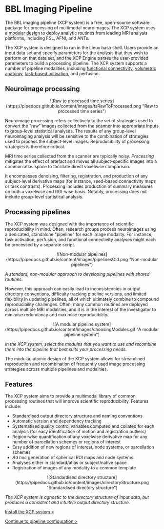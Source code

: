 # BBL Imaging Pipeline

The BBL imaging pipeline (XCP system) is a free, open-source software package for processing of multimodal neuroimages. The XCP system uses a [modular design](https://pipedocs.github.io/modules/index.html) to deploy analytic routines from leading MRI analysis platforms, including FSL, AFNI, and ANTs.

The XCP system is designed to run in the Linux bash shell. Users provide an input data set and specify parameters for the analysis that they wish to perform on that data set, and the XCP Engine parses the user-provided parameters to build a processing pipeline. The XCP system supports a number of pipeline modalities, including [functional connectivity](https://pipedocs.github.io/config/streams/fc), [volumetric anatomy](https://pipedocs.github.io/config/streams/anat), [task-based activation](https://pipedocs.github.io/config/streams/task), and perfusion.

## Neuroimage processing

<p align="center">
![Raw to processed time series](https://pipedocs.github.io/content/images/tsRawToProcessed.png "Raw to processed time series")
</p>

Neuroimage processing refers collectively to the set of strategies used to convert the "raw" images collected from the scanner into appropriate inputs to group-level statistical analyses. The results of any group-level neuroimaging analysis will be sensitive to the combination of strategies used to process the subject-level images. Reproducibility of processing strategies is therefore critical.

MRI time series collected from the scanner are typically noisy. _Processing_ mitigates the effect of artefact and moves all subject-specific images into a common atlas space to facilitate direct voxelwise comparison.

It encompasses denoising, filtering, registration, and production of any subject-level derivative maps (for instance, seed-based connectivity maps or task contrasts). Processing includes production of summary measures on both a voxelwise and ROI-wise basis. Notably, processing does not include group-level statistical analysis.

## Processing pipelines

The XCP system was designed with the importance of scientific reproducibility in mind. Often, research groups process neuroimages using a dedicated, standalone "pipeline" for each image modality. For instance, task activation, perfusion, and functional connectivity analyses might each be processed by a separate script.

<p align="center">
![Non-modular pipelines](https://pipedocs.github.io/content/images/pipelinesOld.png "Non-modular pipelines")
</p>

_A standard, non-modular approach to developing pipelines with shared routines._

However, this approach can easily lead to inconsistencies in output directory conventions, difficulty tracking pipeline versions, and limited flexibility in updating pipelines, all of which ultimately combine to compound reproducibility challenges. Often, many common routines are deployed across multiple MRI modalities, and it is in the interest of the investigator to minimise redundancy and maximise reproducibility.

<p align="center">
![A modular pipeline system](https://pipedocs.github.io/content/images/choosingModules.gif "A modular pipeline system")
</p>

_In the XCP system, select the modules that you want to use and recombine them into the pipeline that best suits your processing needs._

The modular, atomic design of the XCP system allows for streamlined reproduction and recombination of frequently used image processing strategies across multiple pipelines and modalities.

## Features

The XCP system aims to provide a multimodal library of common processing routines that will improve scientific reproducibility. Features include:

 * Standardised output directory structure and naming conventions
 * Automatic version and dependency tracking
 * Systematised quality control variables computed and collated for each analysis (for easy identification of motion and registration outliers)
 * Region-wise quantification of any voxelwise derivative map for any number of parcellation schemes or regions of interest
 * Easy addition of new regions of interest, node systems, or parcellation schemes
 * _Ad hoc_ generation of spherical ROI maps and node systems
 * Analyses either in standard/atlas or subject/native space
 * Registration of images of any modality to a common template

<p align="center">
![Standardised directory structure](https://pipedocs.github.io/content/images/directoryStructure.png "Standardised directory structure")
</p>

_The XCP system is agnostic to the directory structure of input data, but produces a consistent and intuitive output directory structure._

[Install the XCP system >](https://github.com/PennBBL/xcpEngine)

[Continue to pipeline configuration >](https://pipedocs.github.io/config)
